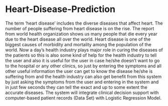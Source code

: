 # Heart-Disease-Prediction
The term ‘heart disease’ includes the diverse diseases that affect heart. The number of people suffering from heart disease is on the rise. The report from world health organization shows us many people that die every year due to the heart disease all over the world. Heart disease is one of the biggest causes of morbidity and mortality among the population of the world. Now a day’s  health  industry plays  major  role  in  curing  the  diseases  of  the  patients  so  this  is  also  some  kind  of  help  for the  health  industry  to  tell  the  user  and  also  it  is  useful  for  the  user  in  case  he/she  doesn’t want  to go to the  hospital or  any other clinics,  so just by entering the symptoms  and all other  useful  information  the user can get  to  know  the  disease  he/she  is  suffering  from and the health industry can also get benefit from this system by just asking the symptoms from the  user  and  entering  in  the  system  and  in  just  few  seconds  they  can  tell  the  exact and up  to  some  extent  the  accurate  diseases.
The system will integrate clinical decision support with computer-based patient records (Data Set) with Logistic Regression Model.
